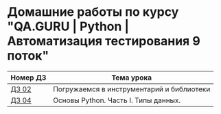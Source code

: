 # Домашние работы по курсу "QA.GURU | Python | Автоматизация тестирования 9 поток"
| Номер ДЗ                                                                   | Тема урока                                |
|----------------------------------------------------------------------------|-------------------------------------------|
| [ДЗ 02](https://github.com/KateNikonova/qaguru_hw_9/tree/main/homework_02) | Погружаемся в инструментарий и библиотеки |
| [ДЗ 04](https://github.com/KateNikonova/qaguru_hw_9/tree/main/homework_04) | Основы Python. Часть I. Типы данных.      |                                   |
